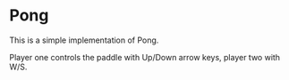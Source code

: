 # Pong

This is a simple implementation of Pong.

Player one controls the paddle with Up/Down arrow keys, player two with W/S.
